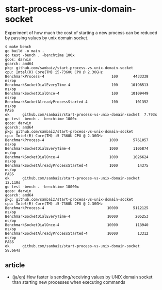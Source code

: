 # start-process-vs-unix-domain-socket

Experiment of how much the cost of starting a new process can be reduced by passing values by unix domain socket.

```shell
$ make bench
go build -o main .
go test -bench . -benchtime 100x
goos: darwin
goarch: amd64
pkg: github.com/sambaiz/start-process-vs-unix-domain-socket
cpu: Intel(R) Core(TM) i5-7360U CPU @ 2.30GHz
BenchmarkProcess-4                       	     100	   4433338 ns/op
BenchmarkSocketDialEveryTime-4           	     100	  10198513 ns/op
BenchmarkSocketDialOnce-4                	     100	  10109449 ns/op
BenchmarkSocketAlreadyProcessStarted-4   	     100	    101352 ns/op
PASS
ok  	github.com/sambaiz/start-process-vs-unix-domain-socket	7.793s
go test -bench . -benchtime 1000x
goos: darwin
goarch: amd64
pkg: github.com/sambaiz/start-process-vs-unix-domain-socket
cpu: Intel(R) Core(TM) i5-7360U CPU @ 2.30GHz
BenchmarkProcess-4                       	    1000	   5761057 ns/op
BenchmarkSocketDialEveryTime-4           	    1000	   1105874 ns/op
BenchmarkSocketDialOnce-4                	    1000	   1026624 ns/op
BenchmarkSocketAlreadyProcessStarted-4   	    1000	     14375 ns/op
PASS
ok  	github.com/sambaiz/start-process-vs-unix-domain-socket	12.110s
go test -bench . -benchtime 10000x
goos: darwin
goarch: amd64
pkg: github.com/sambaiz/start-process-vs-unix-domain-socket
cpu: Intel(R) Core(TM) i5-7360U CPU @ 2.30GHz
BenchmarkProcess-4                       	   10000	   5112125 ns/op
BenchmarkSocketDialEveryTime-4           	   10000	    205253 ns/op
BenchmarkSocketDialOnce-4                	   10000	    113940 ns/op
BenchmarkSocketAlreadyProcessStarted-4   	   10000	     13312 ns/op
PASS
ok  	github.com/sambaiz/start-process-vs-unix-domain-socket	58.664s
```

## article

- ([ja](https://www.sambaiz.net/article/404/)/[en](https://www.sambaiz.net/en/article/404/)) How faster is sending/receiving values by UNIX domain socket than starting new processes when executing commands
